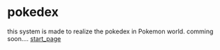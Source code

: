 # pokedex
this system is made to realize the pokedex in Pokemon world.
comming soon....
[start_page](home/home.html)
